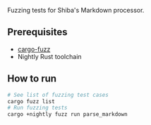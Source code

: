 Fuzzing tests for Shiba's Markdown processor.

## Prerequisites

- [cargo-fuzz][]
- Nightly Rust toolchain

## How to run

```sh
# See list of fuzzing test cases
cargo fuzz list
# Run fuzzing tests
cargo +nightly fuzz run parse_markdown
```

[cargo-fuzz]: https://github.com/rust-fuzz/cargo-fuzz
